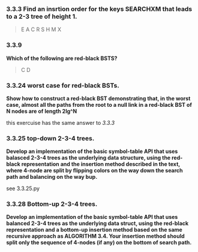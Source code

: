 ### 3.3.3 Find an insrtion order for the keys SEARCHXM that leads to a 2-3 tree of height 1.

> E A C R S H M X

### 3.3.9

__Which of the following are red-black BSTS?__

> C D

### 3.3.24 worst case for red-black BSTs.

__Show how to construct a red-black BST demonstrating that, in the worst case, almost all the paths from the root to a null link in a red-black BST of N nodes are of length 2lg^N__

this exercuise has the same answer to _3.3.3_


### 3.3.25 top-down 2-3-4 trees.

__Develop an implementation of the basic symbol-table API that uses balasced 2-3-4 trees as the underlying data structure, using the red-black representation and the insertion method described in the text, where 4-node are split by flipping colors on the way down the search path and balancing on the way bup.__

see 3.3.25.py

### 3.3.28 Bottom-up 2-3-4 trees.

__Develop an implementation of the basic symbol-table API that uses balanced 2-3-4 trees as the underlying data struct, using the red-black representation and a bottom-up insertion method based on the same recursive approach as ALGORITHM 3.4. Your insertion method should split only the sequence of 4-nodes (if any) on the bottom of search path.__
